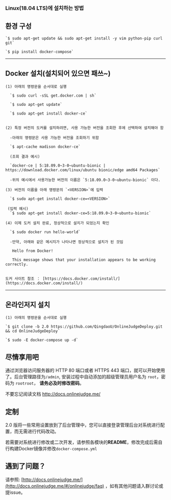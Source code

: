 
### Linux(18.04 LTS)에 설치하는 방법

## 환경 구성

    `$ sudo apt-get update && sudo apt-get install -y vim python-pip curl git`
    
    `$ pip install docker-compose`
     
---
     
## Docker 설치(설치되어 있으면 패쓰~)

    (1) 아래의 명령문을 순서대로 실행

      `$ sudo curl -sSL get.docker.com | sh`

      `$ sudo apt-get update`
    
      `$ sudo apt-get install docker-ce`
    
    
    (2) 특정 버전의 도커를 설치하려면, 사용 가능한 버전을 조회한 후에 선택하여 설치해야 함
    
      -아래의 명령문은 사용 가능한 버전을 조회하기 위함
    
      `$ apt-cache madison docker-ce`
    
      (조회 결과 예시) 
    
      `docker-ce | 5:18.09.0~3-0~ubuntu-bionic | https://download.docker.com/linux/ubuntu bionic/edge amd64 Packages`
    
      -위의 예시에서 사용가능한 버전의 이름은 `5:18.09.0~3-0~ubuntu-bionic` 이다.
    
    (3) 버전의 이름을 아래 명령문의 `<VERSION>`에 입력
    
      `$ sudo apt-get install docker-ce=<VERSION>`
    
     (입력 예시)
      `$ sudo apt-get install docker-ce=5:18.09.0~3-0~ubuntu-bionic`
    
    (4) 이제 도커 설치 완료, 정상적으로 설치가 되었는지 확인
    
      `$ sudo docker run hello-world`
    
      -만약, 아래와 같은 메시지가 나타나면 정상적으로 설치가 된 것임
    
       Hello from Docker!
    
       This message shows that your installation appears to be working correctly.
       
     
    도커 사이트 참조 ： [https://docs.docker.com/install/](https://docs.docker.com/install/)

---

## 온라인저지 설치

    (1) 아래의 명령문을 순서대로 실행

    `$ git clone -b 2.0 https://github.com/QingdaoU/OnlineJudgeDeploy.git && cd OnlineJudgeDeploy`

    `$ sudo -E docker-compose up -d`



## 尽情享用吧

通过浏览器访问服务器的 HTTP 80 端口或者 HTTPS 443 端口，就可以开始使用了。后台管理路径为`/admin`, 安装过程中自动添加的超级管理员用户名为 `root`，密码为 `rootroot`， **请务必及时修改密码**。

不要忘记阅读文档 http://docs.onlinejudge.me/

## 定制

2.0 版将一些常用设置放到了后台管理中，您可以直接登录管理后台对系统进行配置，而无需进行代码改动。

若需要对系统进行修改或二次开发，请参照各模块的**README**，修改完成后需自行构建Docker镜像并修改`docker-compose.yml`

## 遇到了问题？

请参照: [http://docs.onlinejudge.me/](http://docs.onlinejudge.me/#/onlinejudge/faq) ，如有其他问题请入群讨论或提issue。
